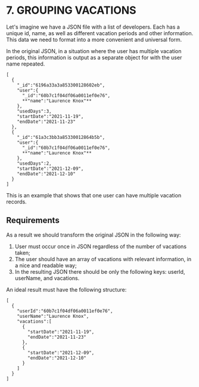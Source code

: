# 7. GROUPING VACATIONS
Let's imagine we have a JSON file with a list of developers. Each has a unique id, name, as well as different vacation periods and other information. This data we need to format into a more convenient and universal form.

In the original JSON, in a situation where the user has multiple vacation periods, this information is output as a separate object for with the user name repeated.
```
[
  {
    "_id":"6196a33a3a853300128602eb",
    "user":{
      "_id":"60b7c1f04df06a0011ef0e76",
      **"name":"Laurence Knox"**
    },
    "usedDays":3,
    "startDate":"2021-11-19",
    "endDate":"2021-11-23"
  },
  {
    "_id":"61a3c3bb3a85330012864b5b",
    "user":{
      "_id":"60b7c1f04df06a0011ef0e76",
      **"name":"Laurence Knox"**
    },
    "usedDays":2,
    "startDate":"2021-12-09",
    "endDate":"2021-12-10"
  }
]
```
This is an example that shows that one user can have multiple vacation records.

## Requirements
As a result we should transform the original JSON in the following way:

1. User must occur once in JSON regardless of the number of vacations taken;
2. The user should have an array of vacations with relevant information, in a nice and readable way;
3. In the resulting JSON there should be only the following keys: userId, userName, and vacations.

An ideal result must have the following structure:
```
[
  {
    "userId":"60b7c1f04df06a0011ef0e76",
    "userName":"Laurence Knox",
    "vacations":[
      {
        "startDate":"2021-11-19",
        "endDate":"2021-11-23"
      },
      {
        "startDate":"2021-12-09",
        "endDate":"2021-12-10"
      }
    ]
  }
]
```